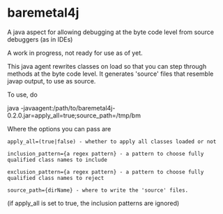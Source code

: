 # baremetal4j
A java aspect for allowing debugging at the byte code level from source debuggers (as in IDEs)

A work in progress, not ready for use as of yet.

This java agent rewrites classes on load so that you can step through methods at the byte code level. 
It generates 'source' files that resemble javap output, to use as source.

To use, do

java -javaagent:/path/to/baremetal4j-0.2.0.jar=apply_all=true;source_path=/tmp/bm

Where the options you can pass are

    apply_all=(true|false) - whether to apply all classes loaded or not
    
    inclusion_pattern={a regex pattern} - a pattern to choose fully qualified class names to include
    
    exclusion_pattern={a regex pattern} - a pattern to choose fully qualified class names to reject
    
    source_path={dirName} - where to write the 'source' files.
    
    
(if apply_all is set to true, the inclusion patterns are ignored)
